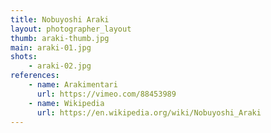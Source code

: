 ```yaml
---
title: Nobuyoshi Araki
layout: photographer_layout
thumb: araki-thumb.jpg
main: araki-01.jpg
shots:
    - araki-02.jpg
references:
    - name: Arakimentari
      url: https://vimeo.com/88453989
    - name: Wikipedia
      url: https://en.wikipedia.org/wiki/Nobuyoshi_Araki
---
```

